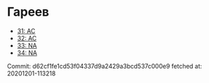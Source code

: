 # Гареев
- [31: AC](31.md)
- [32: AC](32.md)
- [33: NA](33.md)
- [34: NA](34.md)

Commit: d62cf1fe1cd53f04337d9a2429a3bcd537c000e9
 fetched at: 20201201-113218
